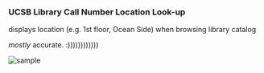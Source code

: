 ### UCSB Library Call Number Location Look-up

displays location (e.g. 1st floor, Ocean Side) when browsing library catalog

*mostly* accurate. :))))))))))))

![sample](https://github.com/sophieqguan/callNumberLocation/images/sample.png)